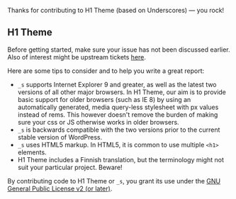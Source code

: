 Thanks for contributing to H1 Theme (based on Underscores) — you rock!

## H1 Theme
Before getting started, make sure your issue has not been discussed earlier. Also of interest might be upstream tickets [here](https://github.com/Automattic/_s/search).

Here are some tips to consider and to help you write a great report:

* `_s` supports Internet Explorer 9 and greater, as well as the latest two versions of all other major browsers. In H1 Theme, our aim is to provide basic support for older browsers (such as IE 8) by using an automatically generated, media query-less stylesheet with px values instead of rems. This however doesn't remove the burden of making sure your css or JS otherwise works in older browsers.
* `_s` is backwards compatible with the two versions prior to the current stable version of WordPress.
* `_s` uses HTML5 markup. In HTML5, it is common to use multiple `<h1>` elements.
* H1 Theme includes a Finnish translation, but the terminology might not suit your particular project. Beware!

By contributing code to H1 Theme or `_s`, you grant its use under the [GNU General Public License v2 (or later)](http://www.gnu.org/licenses/gpl-2.0.html).
